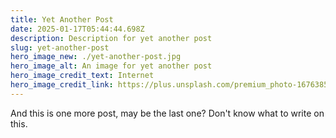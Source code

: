 ```yaml
---
title: Yet Another Post
date: 2025-01-17T05:44:44.698Z
description: Description for yet another post
slug: yet-another-post
hero_image_new: ./yet-another-post.jpg
hero_image_alt: An image for yet another post
hero_image_credit_text: Internet
hero_image_credit_link: https://plus.unsplash.com/premium_photo-1676385777209-1d435cc69c5a?q=80&w=1170&auto=format&fit=crop&ixlib=rb-4.0.3&ixid=M3wxMjA3fDB8MHxwaG90by1wYWdlfHx8fGVufDB8fHx8fA%3D%3D
---
```


And this is one more post, may be the last one? Don't know what to write on this.
